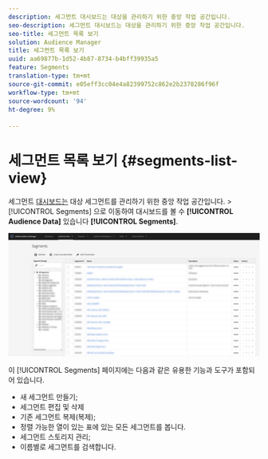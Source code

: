 ```yaml
---
description: 세그먼트 대시보드는 대상을 관리하기 위한 중앙 작업 공간입니다.
seo-description: 세그먼트 대시보드는 대상을 관리하기 위한 중앙 작업 공간입니다.
seo-title: 세그먼트 목록 보기
solution: Audience Manager
title: 세그먼트 목록 보기
uuid: aa69877b-1d52-4b87-8734-b4bff39935a5
feature: Segments
translation-type: tm+mt
source-git-commit: e05eff3cc04e4a82399752c862e2b2370286f96f
workflow-type: tm+mt
source-wordcount: '94'
ht-degree: 9%

---
```



# 세그먼트 목록 보기 {#segments-list-view}

세그먼트 [대시보드는](https://bank.demdex.com/portal/Segments/SegmentBuilder.ddx#list) 대상 세그먼트를 관리하기 위한 중앙 작업 공간입니다. > [!UICONTROL Segments] 으로 이동하여 대시보드를 볼 수 **[!UICONTROL Audience Data]** 있습니다 **[!UICONTROL Segments]**.

![segments-dashboard](assets/segments-dashboard.png)

이 [!UICONTROL Segments] 페이지에는 다음과 같은 유용한 기능과 도구가 포함되어 있습니다.

* 새 세그먼트 만들기;
* 세그먼트 편집 및 삭제
* 기존 세그먼트 복제(복제);
* 정렬 가능한 열이 있는 표에 있는 모든 세그먼트를 봅니다.
* 세그먼트 스토리지 관리;
* 이름별로 세그먼트를 검색합니다.
